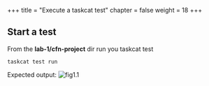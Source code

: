 +++
title = "Execute a taskcat test"
chapter = false
weight = 18
+++



## Start a test

From the **lab-1/cfn-project** dir run you taskcat test

```
taskcat test run
```

Expected output:
![fig1.1](/10_lab1/images/taskcat_execution.gif)
